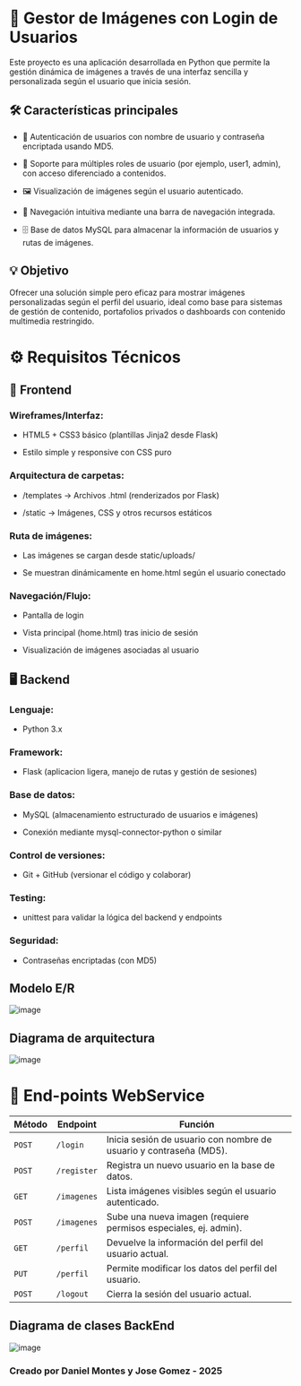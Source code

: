 # 📸 Gestor de Imágenes con Login de Usuarios
Este proyecto es una aplicación desarrollada en Python que permite la gestión dinámica de imágenes a través de una interfaz sencilla y personalizada según el usuario que inicia sesión.

## 🛠️ Características principales
- 🔐 Autenticación de usuarios con nombre de usuario y contraseña encriptada usando MD5.

- 👥 Soporte para múltiples roles de usuario (por ejemplo, user1, admin), con acceso diferenciado a contenidos.

- 🖼️ Visualización de imágenes según el usuario autenticado.

- 📂 Navegación intuitiva mediante una barra de navegación integrada.

- 🗄️ Base de datos MySQL para almacenar la información de usuarios y rutas de imágenes.

## 💡 Objetivo
Ofrecer una solución simple pero eficaz para mostrar imágenes personalizadas según el perfil del usuario, ideal como base para sistemas de gestión de contenido, portafolios privados o dashboards con contenido multimedia restringido.

# ⚙️ Requisitos Técnicos
## 🎨 Frontend
### Wireframes/Interfaz:

- HTML5 + CSS3 básico (plantillas Jinja2 desde Flask)

- Estilo simple y responsive con CSS puro

### Arquitectura de carpetas:

- /templates → Archivos .html (renderizados por Flask)

- /static → Imágenes, CSS y otros recursos estáticos

### Ruta de imágenes:

- Las imágenes se cargan desde static/uploads/

- Se muestran dinámicamente en home.html según el usuario conectado

### Navegación/Flujo:

- Pantalla de login

- Vista principal (home.html) tras inicio de sesión

- Visualización de imágenes asociadas al usuario

## 🖥️ Backend
### Lenguaje:

- Python 3.x

### Framework:

- Flask (aplicacion ligera, manejo de rutas y gestión de sesiones)

### Base de datos:

- MySQL (almacenamiento estructurado de usuarios e imágenes)

- Conexión mediante mysql-connector-python o similar

### Control de versiones:

- Git + GitHub (versionar el código y colaborar)

### Testing:

- unittest para validar la lógica del backend y endpoints

### Seguridad:

- Contraseñas encriptadas (con MD5)

## Modelo E/R

![image](https://github.com/user-attachments/assets/08b09712-ac63-47d3-8a7c-5863d0c34d0d)

## Diagrama de arquitectura

![image](https://github.com/user-attachments/assets/5fbce81d-b65b-4aa4-a21b-0b4a8b30139d)

# 🔌 End-points WebService

| **Método** | **Endpoint**       | **Función**                                                   |
|------------|--------------------|----------------------------------------------------------------|
| `POST`     | `/login`           | Inicia sesión de usuario con nombre de usuario y contraseña (MD5). |
| `POST`     | `/register`        | Registra un nuevo usuario en la base de datos.                |
| `GET`      | `/imagenes`        | Lista imágenes visibles según el usuario autenticado.         |
| `POST`     | `/imagenes`        | Sube una nueva imagen (requiere permisos especiales, ej. admin). |
| `GET`      | `/perfil`          | Devuelve la información del perfil del usuario actual.        |
| `PUT`      | `/perfil`          | Permite modificar los datos del perfil del usuario.           |
| `POST`     | `/logout`          | Cierra la sesión del usuario actual.                          |

## Diagrama de clases BackEnd

![image](https://github.com/user-attachments/assets/0414979f-b52f-47a8-bf16-11d8c52ce316)


### Creado por Daniel Montes y Jose Gomez - 2025
